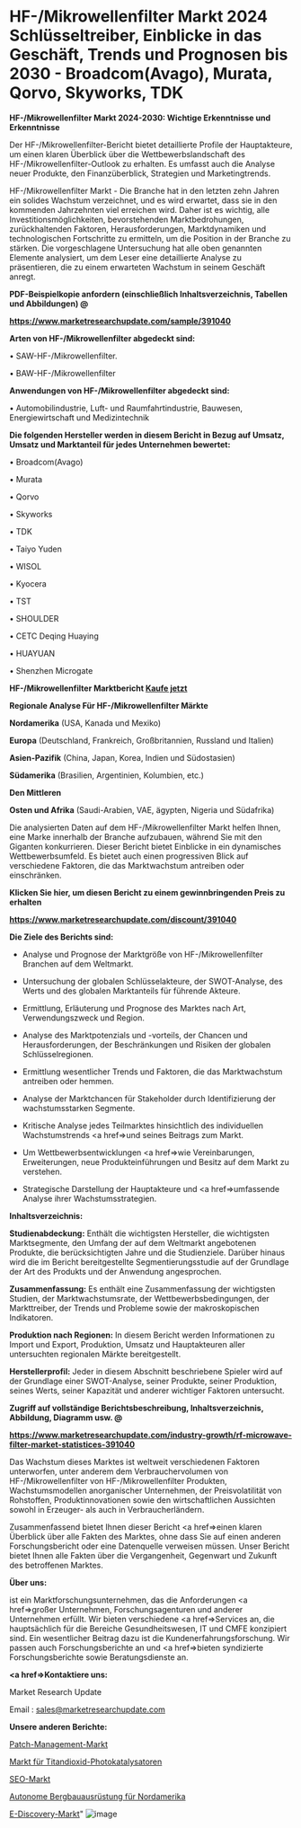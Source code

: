 # HF-/Mikrowellenfilter Markt 2024 Schlüsseltreiber, Einblicke in das Geschäft, Trends und Prognosen bis 2030 - Broadcom(Avago), Murata, Qorvo, Skyworks, TDK

<strong>HF-/Mikrowellenfilter Markt 2024-2030: Wichtige Erkenntnisse und Erkenntnisse</strong>

Der HF-/Mikrowellenfilter-Bericht bietet detaillierte Profile der Hauptakteure, um einen klaren Überblick über die Wettbewerbslandschaft des HF-/Mikrowellenfilter-Outlook zu erhalten. Es umfasst auch die Analyse neuer Produkte, den Finanzüberblick, Strategien und Marketingtrends.

HF-/Mikrowellenfilter Markt - Die Branche hat in den letzten zehn Jahren ein solides Wachstum verzeichnet, und es wird erwartet, dass sie in den kommenden Jahrzehnten viel erreichen wird. Daher ist es wichtig, alle Investitionsmöglichkeiten, bevorstehenden Marktbedrohungen, zurückhaltenden Faktoren, Herausforderungen, Marktdynamiken und technologischen Fortschritte zu ermitteln, um die Position in der Branche zu stärken. Die vorgeschlagene Untersuchung hat alle oben genannten Elemente analysiert, um dem Leser eine detaillierte Analyse zu präsentieren, die zu einem erwarteten Wachstum in seinem Geschäft anregt.



<strong><b>PDF-Beispielkopie anfordern (einschließlich Inhaltsverzeichnis, Tabellen und Abbildungen) @ </b></strong>

<strong><a href=https://www.marketresearchupdate.com/sample/391040>

<strong>https://www.marketresearchupdate.com/sample/391040</u></a></strong></strong>



<strong>Arten von HF-/Mikrowellenfilter abgedeckt sind:</strong>

• SAW-HF-/Mikrowellenfilter.

• BAW-HF-/Mikrowellenfilter



<strong>Anwendungen von HF-/Mikrowellenfilter abgedeckt sind:</strong>

• Automobilindustrie, Luft- und Raumfahrtindustrie, Bauwesen, Energiewirtschaft und Medizintechnik



<strong>Die folgenden Hersteller werden in diesem Bericht in Bezug auf Umsatz, Umsatz und Marktanteil für jedes Unternehmen bewertet:</strong>

• Broadcom(Avago)

• Murata

• Qorvo

• Skyworks

• TDK

• Taiyo Yuden

• WISOL

• Kyocera

• TST

• SHOULDER

• CETC Deqing Huaying

• HUAYUAN

• Shenzhen Microgate



<strong>HF-/Mikrowellenfilter Marktbericht <a href=https://www.marketresearchupdate.com/buynow/391040>Kaufe jetzt</a></strong>



<strong>Regionale Analyse Für HF-/Mikrowellenfilter Märkte</strong>



<strong>Nordamerika</strong> (USA, Kanada und Mexiko)



<strong>Europa</strong> (Deutschland, Frankreich, Großbritannien, Russland und Italien)



<strong>Asien-Pazifik</strong> (China, Japan, Korea, Indien und Südostasien)



<strong>Südamerika</strong> (Brasilien, Argentinien, Kolumbien, etc.)



<strong>Den Mittleren</strong> 

<strong>Osten und Afrika</strong> (Saudi-Arabien, VAE, ägypten, Nigeria und Südafrika)

Die analysierten Daten auf dem HF-/Mikrowellenfilter Markt helfen Ihnen, eine Marke innerhalb der Branche aufzubauen, während Sie mit den Giganten konkurrieren. Dieser Bericht bietet Einblicke in ein dynamisches Wettbewerbsumfeld. Es bietet auch einen progressiven Blick auf verschiedene Faktoren, die das Marktwachstum antreiben oder einschränken.



<strong>Klicken Sie hier, um diesen Bericht zu einem gewinnbringenden Preis zu erhalten
</strong>

<strong><a href=https://www.marketresearchupdate.com/discount/391040>https://www.marketresearchupdate.com/discount/391040</b></u></strong></a>



<strong>Die Ziele des Berichts sind:</strong>

- Analyse und Prognose der Marktgröße von HF-/Mikrowellenfilter Branchen auf dem Weltmarkt.

- Untersuchung der globalen Schlüsselakteure, der SWOT-Analyse, des Werts und des globalen Marktanteils für führende Akteure.

- Ermittlung, Erläuterung und Prognose des Marktes nach Art, Verwendungszweck und Region.

- Analyse des Marktpotenzials und -vorteils, der Chancen und Herausforderungen, der Beschränkungen und Risiken der globalen Schlüsselregionen.

- Ermittlung wesentlicher Trends und Faktoren, die das Marktwachstum antreiben oder hemmen.

- Analyse der Marktchancen für Stakeholder durch Identifizierung der wachstumsstarken Segmente.

- Kritische Analyse jedes Teilmarktes hinsichtlich des individuellen Wachstumstrends <a href=>und</a> seines Beitrags zum Markt.

- Um Wettbewerbsentwicklungen <a href=>wie</a> Vereinbarungen, Erweiterungen, neue Produkteinführungen und Besitz auf dem Markt zu verstehen.

- Strategische Darstellung der Hauptakteure und <a href=>umfas</a>sende Analyse ihrer Wachstumsstrategien.



<strong>Inhaltsverzeichnis:</strong>



<strong>Studienabdeckung:</strong> Enthält die wichtigsten Hersteller, die wichtigsten Marktsegmente, den Umfang der auf dem Weltmarkt angebotenen Produkte, die berücksichtigten Jahre und die Studienziele. Darüber hinaus wird die im Bericht bereitgestellte Segmentierungsstudie auf der Grundlage der Art des Produkts und der Anwendung angesprochen.



<strong>Zusammenfassung:</strong> Es enthält eine Zusammenfassung der wichtigsten Studien, der Marktwachstumsrate, der Wettbewerbsbedingungen, der Markttreiber, der Trends und Probleme sowie der makroskopischen Indikatoren.



<strong>Produktion nach Regionen:</strong> In diesem Bericht werden Informationen zu Import und Export, Produktion, Umsatz und Hauptakteuren aller untersuchten regionalen Märkte bereitgestellt.



<strong>Herstellerprofil:</strong> Jeder in diesem Abschnitt beschriebene Spieler wird auf der Grundlage einer SWOT-Analyse, seiner Produkte, seiner Produktion, seines Werts, seiner Kapazität und anderer wichtiger Faktoren untersucht.



<strong><b>Zugriff auf vollständige Berichtsbeschreibung, Inhaltsverzeichnis, Abbildung, Diagramm usw. @ </b></strong>

<strong><a href=https://www.marketresearchupdate.com/industry-growth/rf-microwave-filter-market-statistices-391040>https://www.marketresearchupdate.com/industry-growth/rf-microwave-filter-market-statistices-391040</a></strong>

Das Wachstum dieses Marktes ist weltweit verschiedenen Faktoren unterworfen, unter anderem dem Verbrauchervolumen von HF-/Mikrowellenfilter von HF-/Mikrowellenfilter Produkten, Wachstumsmodellen anorganischer Unternehmen, der Preisvolatilität von Rohstoffen, Produktinnovationen sowie den wirtschaftlichen Aussichten sowohl in Erzeuger- als auch in Verbraucherländern.

Zusammenfassend bietet Ihnen dieser Bericht <a href=>einen</a> klaren Überblick über alle Fakten des Marktes, ohne dass Sie auf einen anderen Forschungsbericht oder eine Datenquelle verweisen müssen. Unser Bericht bietet Ihnen alle Fakten über die Vergangenheit, Gegenwart und Zukunft des betroffenen Marktes.



<strong>Über uns:</strong>

 ist ein Marktforschungsunternehmen, das die Anforderungen <a href=>großer</a> Unternehmen, Forschungsagenturen und anderer Unternehmen erfüllt. Wir bieten verschiedene <a href=>Services</a> an, die hauptsächlich für die Bereiche Gesundheitswesen, IT und CMFE konzipiert sind. Ein wesentlicher Beitrag dazu ist die Kundenerfahrungsforschung. Wir passen auch Forschungsberichte an und <a href=>bieten</a> syndizierte Forschungsberichte sowie Beratungsdienste an.



<strong><a href=>Kontaktiere uns:</a></strong>

Market Research Update

Email : sales@marketresearchupdate.com



<strong>Unsere anderen Berichte:</strong>

<a href=https://www.linkedin.com/pulse/patch-management-market-growth-possibilities>Patch-Management-Markt</a>

<a href=https://www.linkedin.com/pulse/titanium-dioxide-photocatalyst-market-size-industry>Markt für Titandioxid-Photokatalysatoren</a>

<a href=https://www.linkedin.com/pulse/seo-market-2023-remarking-enormous-growth-recent-trends>SEO-Markt</a>

<a href=https://www.linkedin.com/pulse/north-america-autonomous-mining-equipment>Autonome Bergbauausrüstung für Nordamerika</a>

<a href=https://www.linkedin.com/pulse/e-discovery-market-size-share-trend-complete-bmxbe/>E-Discovery-Markt</a>"
![image](https://github.com/Gayatrikarjule/Market-Analysis-361/assets/97346546/68a01c3d-c508-43b6-886e-824cc69099eb)
